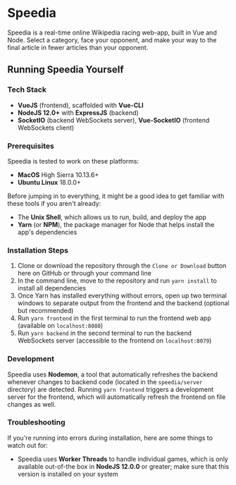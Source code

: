 # Speedia

Speedia is  a real-time online Wikipedia racing web-app, built in Vue and Node. Select a category, face  your opponent, and make your way to the final article in fewer articles than your opponent. 

## Running Speedia Yourself

### Tech Stack

* **VueJS** (frontend), scaffolded with **Vue-CLI**
* **NodeJS 12.0+** with **ExpressJS** (backend)
* **SocketIO** (backend WebSockets server), **Vue-SocketIO** (frontend WebSockets client)

### Prerequisites

Speedia is tested to work on these platforms:

* **MacOS** High Sierra 10.13.6+
* **Ubuntu Linux** 18.0.0+

Before jumping in to everything, it might be a good idea to get familiar with these tools if you aren't already:

* The **Unix Shell**, which allows us to run, build, and deploy the app
* **Yarn** (or **NPM**), the package manager for Node that helps install the app's dependencies

### Installation Steps

1. Clone or download the repository through the `Clone or Download` button here on GitHub or through your command line
2. In the command line, move to the repository and run `yarn install` to install all dependencies
3. Once Yarn has installed everything without errors, open up two terminal windows to separate output from the frontend and the backend (optional but recommended)
4. Run `yarn frontend` in the first terminal to run the frontend web app (available on `localhost:8080`)
5. Run `yarn backend` in the second terminal to run the backend WebSockets server (accessible to the frontend on `localhost:8079`)

### Development

Speedia uses **Nodemon**, a tool that automatically refreshes the backend whenever changes to backend code (located in the `speedia/server` directory) are detected. Running `yarn frontend` triggers a development server for the frontend, which will automatically refresh the frontend on file changes as well.

### Troubleshooting

If you're running into errors during installation, here are some things to watch out for:

* Speedia uses **Worker Threads** to handle individual games, which is only available out-of-the box in **NodeJS 12.0.0** or greater; make sure that this version is installed on your system